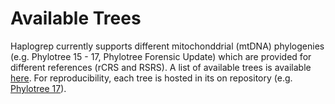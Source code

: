 # Available Trees
Haplogrep currently supports different mitochonddrial (mtDNA) phylogenies (e.g. Phylotree 15 - 17, Phylotree Forensic Update) which are provided for different references (rCRS and RSRS). A list of available trees is available [here](https://genepi.github.io/haplogrep-trees). For reproducibility, each tree is hosted in its on repository (e.g. [Phylotree 17](https://github.com/genepi/phylotree-rcrs-17)).
